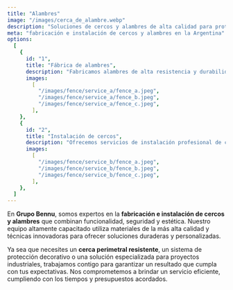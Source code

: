 ```yaml
---
title: "Alambres"
image: "/images/cerca_de_alambre.webp"
description: "Soluciones de cercos y alambres de alta calidad para proteger y delimitar tus espacios con eficiencia y estilo."
meta: "fabricación e instalación de cercos y alambres en la Argentina"
options:
  [
    {
      id: "1",
      title: "Fábrica de alambres",
      description: "Fabricamos alambres de alta resistencia y durabilidad, ideales para cercos perimetrales, estructuras agrícolas y proyectos industriales. Nuestros productos cumplen con los estándares más altos de calidad para garantizar protección y fiabilidad.",
      images:
        [
          "/images/fence/service_a/fence_a.jpeg",
          "/images/fence/service_a/fence_b.jpeg",
          "/images/fence/service_a/fence_c.jpeg",
        ],
    },
    {
      id: "2",
      title: "Instalación de cercos",
      description: "Ofrecemos servicios de instalación profesional de cercos perimetrales para residencias, industrias y espacios agrícolas. Nuestro equipo asegura una instalación rápida, segura y estética, adaptada a las necesidades específicas de cada cliente.",
      images:
        [
          "/images/fence/service_b/fence_a.jpeg",
          "/images/fence/service_b/fence_b.jpeg",
          "/images/fence/service_b/fence_c.jpeg",
        ],
    },
  ]
---
```


En **Grupo Bennu**, somos expertos en la **fabricación e instalación de cercos y alambres** que combinan funcionalidad, seguridad y estética. Nuestro equipo altamente capacitado utiliza materiales de la más alta calidad y técnicas innovadoras para ofrecer soluciones duraderas y personalizadas.

Ya sea que necesites un **cerca perimetral resistente**, un sistema de protección decorativo o una solución especializada para proyectos industriales, trabajamos contigo para garantizar un resultado que cumpla con tus expectativas. Nos comprometemos a brindar un servicio eficiente, cumpliendo con los tiempos y presupuestos acordados.

